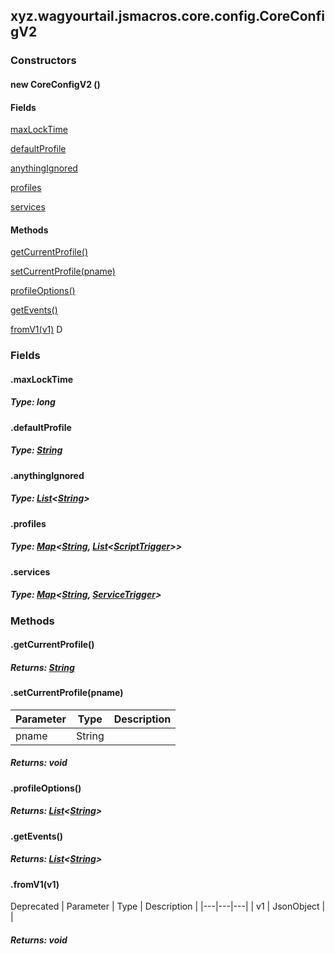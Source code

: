 

xyz.wagyourtail.jsmacros.core.config.CoreConfigV2
-------------------------------------------------

#### 

### Constructors

#### new CoreConfigV2 ()




#### Fields

[maxLockTime](1.9.2/)


[defaultProfile](#defaultProfile)


[anythingIgnored](#anythingIgnored)


[profiles](#profiles)


[services](#services)



#### Methods

[getCurrentProfile()](#getCurrentProfile-)


[setCurrentProfile(pname)](#setCurrentProfile-String-)


[profileOptions()](#profileOptions-)


[getEvents()](#getEvents-)


[fromV1(v1)](#fromV1-JsonObject-)
D



### Fields

#### .maxLockTime


##### Type: long



#### .defaultProfile


##### Type: [String](https://docs.oracle.com/javase/8/docs/api/index.html?java/lang/String.html)



#### .anythingIgnored


##### Type: [List](https://docs.oracle.com/javase/8/docs/api/index.html?java/util/List.html)<[String](https://docs.oracle.com/javase/8/docs/api/index.html?java/lang/String.html)>



#### .profiles


##### Type: [Map](https://docs.oracle.com/javase/8/docs/api/index.html?java/util/Map.html)<[String](https://docs.oracle.com/javase/8/docs/api/index.html?java/lang/String.html), [List](https://docs.oracle.com/javase/8/docs/api/index.html?java/util/List.html)<[ScriptTrigger](1.9.2/xyz/wagyourtail/jsmacros/core/config/ScriptTrigger.html)>>



#### .services


##### Type: [Map](https://docs.oracle.com/javase/8/docs/api/index.html?java/util/Map.html)<[String](https://docs.oracle.com/javase/8/docs/api/index.html?java/lang/String.html), [ServiceTrigger](1.9.2/xyz/wagyourtail/jsmacros/core/service/ServiceTrigger.html)>



### Methods

#### .getCurrentProfile()


##### Returns: [String](https://docs.oracle.com/javase/8/docs/api/index.html?java/lang/String.html)



#### .setCurrentProfile(pname)

| Parameter | Type | Description |
|---|---|---|
| pname | String |  |

##### Returns: void



#### .profileOptions()


##### Returns: [List](https://docs.oracle.com/javase/8/docs/api/index.html?java/util/List.html)<[String](https://docs.oracle.com/javase/8/docs/api/index.html?java/lang/String.html)>



#### .getEvents()


##### Returns: [List](https://docs.oracle.com/javase/8/docs/api/index.html?java/util/List.html)<[String](https://docs.oracle.com/javase/8/docs/api/index.html?java/lang/String.html)>



#### .fromV1(v1)

Deprecated
| Parameter | Type | Description |
|---|---|---|
| v1 | JsonObject |  |

##### Returns: void





